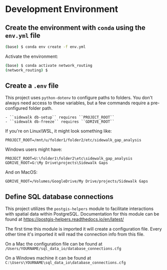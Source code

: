 # Development Environment

## Create the environment with ``conda`` using the ``env.yml`` file

```bash
(base) $ conda env create -f env.yml
```

Activate the environment:

```bash
(base) $ conda activate network_routing
(network_routing) $
```

## Create a ``.env`` file

This project uses ``python-dotenv`` to configure paths to folders.
You don't always need access to these variables, but a few commands
require a pre-configured folder path.

    - ``sidewalk db-setup`` requires ``PROJECT_ROOT``
    - ``sidewalk db-freeze`` requires ``GDRIVE_ROOT``


If you're on Linux\WSL, it might look something like:

```text
PROJECT_ROOT=/mnt/u/folder1/folder2/etc/sidewalk_gap_analysis
```

Windows users might have:
```text
PROJECT_ROOT=U:\folder1\folder2\etc\sidewalk_gap_analysis
GDRIVE_ROOT=G:\My Drive\projects\Sidewalk Gaps
```

And on MacOS:
```text
GDRIVE_ROOT=/Volumes/GoogleDrive/My Drive/projects/Sidewalk Gaps
```

## Define SQL database connections

This project utilizes the ``postgis-helpers`` module to facilitate interactions with spatial data within PostgreSQL. Documentation for this  module can be found at https://postgis-helpers.readthedocs.io/en/latest/

The first time this module is imported it will create a configuration file. Every other time it's imported it will read the connection info from this file. 

On a Mac the configuration file can be found at ``/Users/YOURNAME/sql_data_io/database_connections.cfg``

On a Windows machine it can be found at ``C:\Users\YOURNAME\sql_data_io\database_connections.cfg``